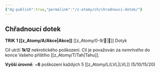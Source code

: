 ```yaml
---
{"dg-publish":true,"permalink":"/z-atomy/ch/chradnouci-dotek/"}
---
```


## Chřadnoucí dotek
**TRIK**
**1 [[z_Atomy/A/Akce\|Akce]]**
[[z_Atomy/0-9/🫱\|🫱]] Dotyk

Cíl utrží **1k12** nekrotického poškození. 
Cíl je považován za *nemrtvého* do konce Vašeho příštího [[z_Atomy/T/Tah\|Tahu]].

**Vyšší úrovně**: +**6** poškození každých 5 [[z_Atomy/L/LVL\|LVL]] (5/10/15/20)